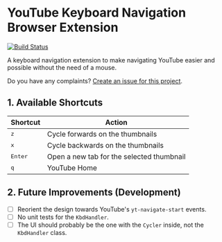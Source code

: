# YouTube Keyboard Navigation Browser Extension

[![Build Status][travis_flag]][travis_page]

A keyboard navigation extension to make navigating YouTube easier and possible without the need of a mouse.

Do you have any complaints? [Create an issue for this project][issue_page].


[travis_page]: https://travis-ci.com/github/FanaroEngineering/youtube_kbd_nav
[travis_flag]: https://travis-ci.com/FanaroEngineering/youtube_kbd_nav.svg?branch=master
[issue_page]: https://github.com/FanaroEngineering/youtube_kbd_nav/issues

## 1. Available Shortcuts

| Shortcut         | Action                                    |
|------------------|-------------------------------------------|
| <kbd>z</kbd>     | Cycle forwards on the thumbnails          |
| <kbd>x</kbd>     | Cycle backwards on the thumbnails         |
| <kbd>Enter</kbd> | Open a new tab for the selected thumbnail |
| <kbd>q</kbd>     | YouTube Home                              |

## 2. Future Improvements (Development)

- [ ] Reorient the design towards YouTube's `yt-navigate-start` events.
- [ ] No unit tests for the `KbdHandler`.
- [ ] The UI should probably be the one with the `Cycler` inside, not the `KbdHandler` class.